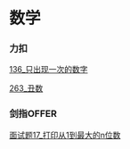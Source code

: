 # 数学

### 力扣

[136_只出现一次的数字](LeetCode/136_只出现一次的数字.py)

[263_丑数](LeetCode/263_丑数.py)


### 剑指OFFER

[面试题17_打印从1到最大的n位数](JianZhiOffer/面试题17_打印从1到最大的n位数.py)

